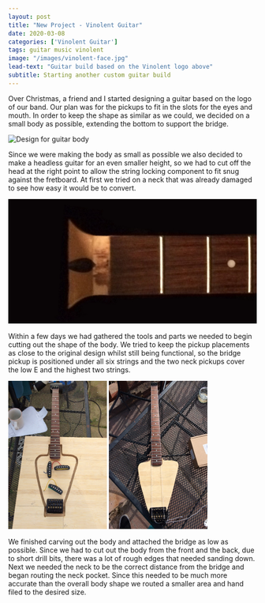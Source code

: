 ```yaml
---
layout: post
title: "New Project - Vinolent Guitar"
date: 2020-03-08
categories: ['Vinolent Guitar']
tags: guitar music vinolent
image: "/images/vinolent-face.jpg"
lead-text: "Guitar build based on the Vinolent logo above"
subtitle: Starting another custom guitar build
---
```

<p>Over Christmas, a friend and I started designing a guitar based on the logo of our band. Our plan was for the pickups to fit in the slots for the eyes and mouth. In order to keep the shape as similar as we could, we decided on a small body as possible, extending the bottom to support the bridge.</p>

<img scr="" alt="Design for guitar body" />

<p>Since we were making the body as small as possible we also decided to make a headless guitar for an even smaller height, so we had to cut off the head at the right point to allow the string locking component to fit snug against the fretboard. At first we tried on a neck that was already damaged to see how easy it would be to convert.</p>

<img src="/images/posts/2020-03-08/cut-neck.jpg" alt="Headstock cut off" />

<p>Within a few days we had gathered the tools and parts we needed to begin cutting out the shape of the body. We tried to keep the pickup placements as close to the original design whilst still being functional, so the bridge pickup is positioned under all six strings and the two neck pickups cover the low E and the highest two strings.</p>

<div class="flex">
  <img width="200" height="300" src="/images/posts/2020-03-08/positions.jpg" alt="Component positions" />
  <img width="200" height="300" src="/images/posts/2020-03-08/neck-on.jpg" alt="Neck attached" />
</div>

<p>We finished carving out the body and attached the bridge as low as possible. Since we had to cut out the body from the front and the back, due to short drill bits, there was a lot of rough edges that needed sanding down. Next we needed the neck to be the correct distance from the bridge and began routing the neck pocket. Since this needed to be much more accurate than the overall body shape we routed a smaller area and hand filed to the desired size.</p>
